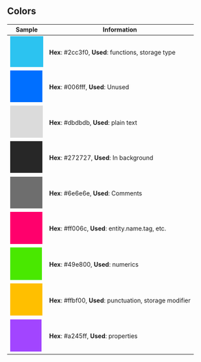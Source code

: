 
## Colors

| Sample | Information |
|----|---|
| ![Clear blue](./assets/2cc3f0.png) | **Hex**: #2cc3f0, **Used**: functions, storage type |
| ![Marine blue](./assets/006fff.png) | **Hex**: #006fff, **Used**: Unused |
| ![Dimmed white](./assets/dbdbdb.png) | **Hex**: #dbdbdb, **Used**: plain text |
| ![Dark grey](./assets/272727.png) | **Hex**: #272727, **Used**: In background |
| ![Medium grey](./assets/6e6e6e.png) | **Hex**: #6e6e6e, **Used**: Comments |
| ![Electric pink](./assets/ff006c.png) | **Hex**: #ff006c, **Used**: entity.name.tag, etc.|
| ![Fluo green](./assets/49e800.png) | **Hex**: #49e800, **Used**: numerics |
| ![Warm yellow](./assets/ffbf00.png) | **Hex**: #ffbf00, **Used**: punctuation, storage modifier |
| ![Violet](./assets/a245ff.png) | **Hex**: #a245ff, **Used**: properties | 

